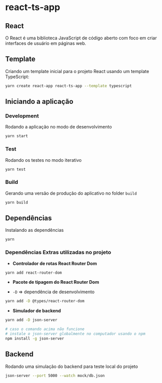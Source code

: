 # react-ts-app

## React

O React é uma biblioteca JavaScript de código aberto com foco em criar interfaces de usuário em páginas web.

## Template

Criando um template inicial para o projeto React usando um template TypeScript:

```bash
yarn create react-app react-ts-app --template typescript
```

## Iniciando a aplicação

### Development

Rodando a aplicação no modo de desenvolvimento

```bash
yarn start
```

### Test

Rodando os testes no modo iterativo

```bash
yarn test
```

### Build

Gerando uma versão de produção do aplicativo no folder `build`

```bash
yarn build
```

## Dependências

Instalando as dependências

```bash
yarn
```

### Dependências Extras utilizadas no projeto

- **Controlador de rotas React Router Dom**

```bash
yarn add react-router-dom
```

- **Pacote de tipagem do React Router Dom**

- `-D` => dependência de desenvolvimento

```bash
yarn add -D @types/react-router-dom
```

- **Simulador de backend**

```bash
yarn add -D json-server

# caso o comando acima não funcione
# instale o json-server globalmente no computador usando o npm
npm install -g json-server
```

## Backend

Rodando uma simulação do backend para teste local do projeto

```bash
json-server --port 5000 --watch mock/db.json
```
